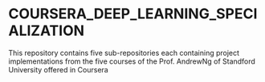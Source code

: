 # COURSERA_DEEP_LEARNING_SPECIALIZATION

This repository contains five sub-repositories each containing project implementations from the five courses of the Prof. AndrewNg of Standford University offered in Coursera
